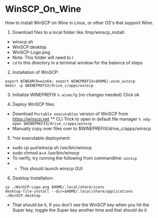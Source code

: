 # WinSCP_On_Wine
How to install WinSCP on Wine in Linux, or other OS's that support Wine.

1)  Download files to a local folder like /tmp/winscp_install:
* winscp.sh
* WinSCP.desktop
* WinSCP-Logo.png
* Note: This folder will need to r
* `cd` to this directory in a terminal window for the balance of steps

2) Installation of WinSCP:
```
export WINEARCH=win64; export WINEPREFIX=$HOME/.wine_winscp
mkdir -p $WINEPREFIX/drive_c/apps/winscp
```
3) Initialize WINEPREFIX `% winecfg`
(no changes needed) Click ok

4) Deploy WinSCP files
* Download `Portable executables` version of WinSCP from https://winscp.net
** CLI Trick to open in default file manager `% xdg-open $WINEPREFIX/drive_c/apps/winscp`
* Manually copy over files over to $WINEPREFIX/drive_c/apps/winscp

5) *nix executable deployment:
* sudo cp `pwd`/winscp.sh /usr/bin/winscp
* sudo chmod a+x /usr/bin/winscp
* To verify, try running the following from commandline: `winscp`
* * This should launch winscp GUI

6) Desktop Installation:
```
cp ./WinSCP-Logo.png $HOME/.local/share/icons
desktop-file-install --dir=$HOME/.local/share/applications ./WinSCP.desktop 
```
* That should be it, If you don't see the WinSCP key when you hit the Super key, toggle the Super key another time and that should do it
